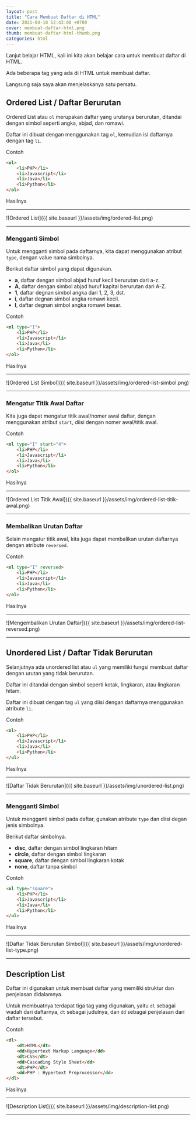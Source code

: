 ```yaml
---
layout: post
title: "Cara Membuat Daftar di HTML"
date: 2021-04-10 12:43:00 +0700
cover: membuat-daftar-html.png
thumb: membuat-daftar-html-thumb.png
categories: html
---
```


Lanjut belajar HTML, kali ini kita akan belajar cara untuk membuat daftar di HTML.

Ada beberapa tag yang ada di HTML untuk membuat daftar.

Langsung saja saya akan menjelaskanya satu persatu.

## Ordered List / Daftar Berurutan

Ordered List atau `ol` merupakan daftar yang urutanya berurutan, ditandai dengan simbol seperti angka, abjad, dan romawi.

Daftar ini dibuat dengan menggunakan tag `ol`, kemudian isi daftarnya dengan tag `li`.

Contoh

```html
<ol>
	<li>PHP</li>
	<li>Javascript</li>
	<li>Java</li>
	<li>Python</li>
</ol>
```

Hasilnya

***

![Ordered List]({{ site.baseurl }}/assets/img/ordered-list.png)

***

### Mengganti Simbol

Untuk mengganti simbol pada daftarnya, kita dapat menggunakan atribut `type`, dengan value nama simbolnya.

Berikut daftar simbol yang dapat digunakan.

* __a__, daftar dengan simbol abjad huruf kecil berurutan dari a-z.
* __A__,  daftar dengan simbol abjad huruf kapital berurutan dari A-Z.
* __1__, daftar degnan simbol angka dari 1, 2, 3, dst.
* __i__, daftar degnan simbol angka romawi kecil.
* __I__, daftar degnan simbol angka romawi besar.

Contoh

```html
<ol type="I">
	<li>PHP</li>
	<li>Javascript</li>
	<li>Java</li>
	<li>Python</li>
</ol>
```

Hasilnya

***

![Ordered List Simbol]({{ site.baseurl }}/assets/img/ordered-list-simbol.png)

***

### Mengatur Titik Awal Daftar

Kita juga dapat mengatur titik awal/nomer awal daftar, dengan menggunakan atribut `start`, diisi dengan nomer awal/titik awal.

Contoh

```html
<ol type="I" start="4">
	<li>PHP</li>
	<li>Javascript</li>
	<li>Java</li>
	<li>Python</li>
</ol>
```

Hasilnya

***

![Ordered List Titik Awal]({{ site.baseurl }}/assets/img/ordered-list-titik-awal.png)

***

### Membalikan Urutan Daftar

Selain mengatur titik awal, kita juga dapat membalikan urutan daftarnya dengan atribute `reversed`.

Contoh

```html
<ol type="I" reversed>
	<li>PHP</li>
	<li>Javascript</li>
	<li>Java</li>
	<li>Python</li>
</ol>
```

Hasilnya

***

![Mengembalikan Urutan Daftar]({{ site.baseurl }}/assets/img/ordered-list-reversed.png)

***

## Unordered List / Daftar Tidak Berurutan

Selanjutnya ada unordered list atau `ul` yang memiliki fungsi membuat daftar dengan urutan yang tidak berurutan.

Daftar ini ditandai dengan simbol seperti kotak, lingkaran, atau lingkaran hitam.

Daftar ini dibuat dengan tag `ul` yang diisi dengan daftarnya menggunakan atribute `li`.

Contoh

```html
<ul>
	<li>PHP</li>
	<li>Javascript</li>
	<li>Java</li>
	<li>Python</li>
</ul>
```

Hasilnya

***

![Daftar Tidak Berurutan]({{ site.baseurl }}/assets/img/unordered-list.png)

***

### Mengganti Simbol

Untuk mengganti simbol pada daftar, gunakan atribute `type` dan diisi degan jenis simbolnya.

Berikut daftar simbolnya.

* __disc__, daftar dengan simbol lingkaran hitam
* __circle__, daftar dengan simbol lingkaran
* __square__, daftar dengan simbol lingkaran kotak
* __none__, daftar tanpa simbol

Contoh

```html
<ul type="square">
	<li>PHP</li>
	<li>Javascript</li>
	<li>Java</li>
	<li>Python</li>
</ul>
```

Hasilnya

***

![Daftar Tidak Berurutan Simbol]({{ site.baseurl }}/assets/img/unordered-list-type.png)

***

## Description List

Daftar ini digunakan untuk membuat daftar yang memiliki struktur dan penjelasan didalamnya.

Untuk membuatnya terdapat tiga tag yang digunakan, yaitu `dl` sebagai wadah dari daftarnya, `dt` sebagai judulnya, dan `dd` sebagai penjelasan dari daftar tersebut.

Contoh

```html
<dl>
	<dt>HTML</dt>
	<dd>Hypertext Markup Language</dd>
	<dt>CSS</dt>
	<dd>Cascading Style Sheet</dd>
	<dt>PHP</dt>
	<dd>PHP : Hypertext Preprocessor</dd>
</dl>
```

Hasilnya

***

![Description List]({{ site.baseurl }}/assets/img/description-list.png)

***